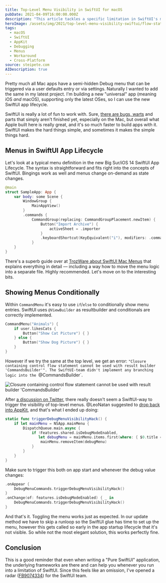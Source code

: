 ```yaml
---
title: Top-Level Menu Visibility in SwiftUI for macOS
pubDate: 2021-04-09T16:00:00.000Z
description: "This article tackles a specific limitation in SwiftUI's menu system on macOS—conditionally showing top-level menus like a Debug menu. While SwiftUI elegantly handles conditional menu items within a CommandMenu, it doesn't provide a native way to show or hide entire top-level menus. I explore the problem, demonstrate why standard SwiftUI approaches fail due to CommandsBuilder limitations, and provide a practical workaround using AppKit integration. The solution leverages NSApp.mainMenu directly, showing how to bridge SwiftUI's declarative paradigm with imperative AppKit code when needed."
heroImage: /assets/img/2021/top-level-menu-visibility-swiftui/flow-statement.png
tags:
  - macOS
  - SwiftUI
  - AppKit
  - Debugging
  - Menus
  - Workaround
  - Cross-Platform
source: steipete.com
AIDescription: true
---
```


<style type="text/css">
div.post-content > img:first-child { display:none; }
</style>

Pretty much all Mac apps have a semi-hidden Debug menu that can be triggered via a user defaults entry or via settings. Naturally I wanted to add the same in my latest project. I'm building a new "universal" app (meaning iOS *and* macOS), supporting only the latest OSes, so I can use the new SwiftUI app lifecycle.

SwiftUI is really a lot of fun to work with. Sure, [there are bugs, warts](/posts/state-of-swiftui/) and parts that simply aren't finished yet, especially on the Mac, but overall what Apple built here is really great, and it's so much faster to build apps with it. SwiftUI makes the hard things simple, and sometimes it makes the simple things hard. 

## Menus in SwiftUI App Lifecycle

Let's look at a typical menu definition in the new Big Sur/iOS 14 SwiftUI App Lifecycle. The syntax is straightforward and fits right into the concepts of SwiftUI. Bingings work as well and menus change on-demand as state changes.

```swift
@main
struct SampleApp: App {
    var body: some Scene {
        WindowGroup {
            MainAppView()
        }
        .commands {
            CommandGroup(replacing: CommandGroupPlacement.newItem) {
                Button("Import Archive") {
                    activeSheet = .importer
                }
                .keyboardShortcut(KeyEquivalent("i"), modifiers: .command)
            }
    }
}
```

There's a superb guide over at [TrozWare about SwiftUI Mac Menus](https://troz.net/post/2021/swiftui_mac_menus/) that explains everything in detail — including a way how to move the menu logic into a separate file. Highly recommended. Let's move on to the interesting bits.

## Showing Menus Conditionally

Within `CommandMenu` it's easy to use `if`/`else` to conditionally show menu entries. SwiftUI uses `@ViewBuilder` as resultbuilder and conditionals are correctly implemented.

```swift
CommandMenu("Animals") {
    if user.likesCats {
        Button("Show Cat Picture") { }        
    } else {
        Button("Show Dog Picture") { }        
    }
}
```

However if we try the same at the top level, we get an error: `"Closure containing control flow statement cannot be used with result builder 'CommandsBuilder'". The SwiftUI-team didn't implement any branching logic into the `@CommandsBuilder`.

![Closure containing control flow statement cannot be used with result builder 'CommandsBuilder'](/assets/img/2021/top-level-menu-visibility-swiftui/flow-statement.png)

After [a discussion on Twitter](https://twitter.com/steipete/status/1380518850073092096?s=21), there really doesn't seem a SwiftUI-way to trigger the visibility of top-level menus. @LeoNatan suggested to [drop back into AppKit](https://twitter.com/leonatan/status/1380545179157925888?s=21), and that's what I ended up doing:

```swift
static func triggerDebugMenuVisibilityHack() {
    if let mainMenu = NSApp.mainMenu {
        DispatchQueue.main.async {
            if !Features.shared.isDebugModeEnabled,
               let debugMenu = mainMenu.items.first(where: { $0.title == "Debug" }) {
                mainMenu.removeItem(debugMenu)
            }
        }
    }
}
```

Make sure to trigger this both on app start and whenever the debug value changes:

```swift
.onAppear {
    DebugMenuCommands.triggerDebugMenuVisibilityHack()
}
.onChange(of: features.isDebugModeEnabled) { _ in
    DebugMenuCommands.triggerDebugMenuVisibilityHack()
}
```

And that's it. Toggling the menu works just as expected. In our update method we have to skip a runloop so the SwiftUI glue has time to set up the menu, however this gets called so early in the app startup lifecycle that it's not visible. So while not the most elegant solution, this works perfectly fine.

## Conclusion

This is a good reminder that even when writing a "Pure SwiftUI" application, the underlying frameworks are there and can help you whenever you run into a limitation of SwiftUI. Since this feels like an omission, I've opened a radar ([FB9074334](https://openradar.appspot.com/FB9074334)) for the SwiftUI team.